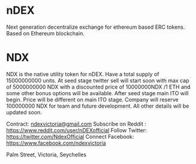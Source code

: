 # nDEX 

Next generation decentralize exchange for ethereum based ERC tokens.
Based on Ethereum blockchain.


# NDX
NDX is the native utility token for nDEX. Have a total supply of 15000000000 units. At seed stage twitter sell will start soon with max cap of 5000000000 NDX with a discounted price of 10000000NDX /1 ETH and some other bonus options will be available. After seed stage main ITO will begin. Price will be different on main ITO stage. Company will reserve 100000000 NDX for team and future development.
All other details will be updated soon.

Contract: ndexvictoria@gmail.com 
Subscribe on Reddit : https://www.reddit.com/user/nDEXofficial
Follow Twitter: https://twitter.com/NdexOfficial
Connect Facebook: https://www.facebook.com/ndexvictoria

Palm Street, Victoria, Seychelles
